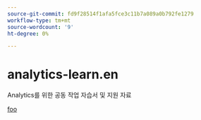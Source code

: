 ```yaml
---
source-git-commit: fd9f28514f1afa5fce3c11b7a089a0b792fe1279
workflow-type: tm+mt
source-wordcount: '9'
ht-degree: 0%

---
```

# analytics-learn.en

Analytics를 위한 공동 작업 자습서 및 지원 자료

[foo](bar)
